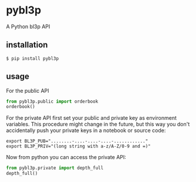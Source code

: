 # pybl3p
A Python bl3p API

## installation

```shell script
$ pip install pybl3p
```

## usage

For the public API
```python
from pybl3p.public import orderbook
orderbook()
```

For the private API first set your public and private key as environment variables. This procedure might change in the future, but this way you don't accidentally push your private keys in a notebook or source code:

```shell script
export BL3P_PUB="........-....-....-....-............"
export BL3P_PRIV="(long string with a-z/A-Z/0-9 and =)"
```

Now from python you can access the private API:

```python
from pybl3p.private import depth_full
depth_full()
```
